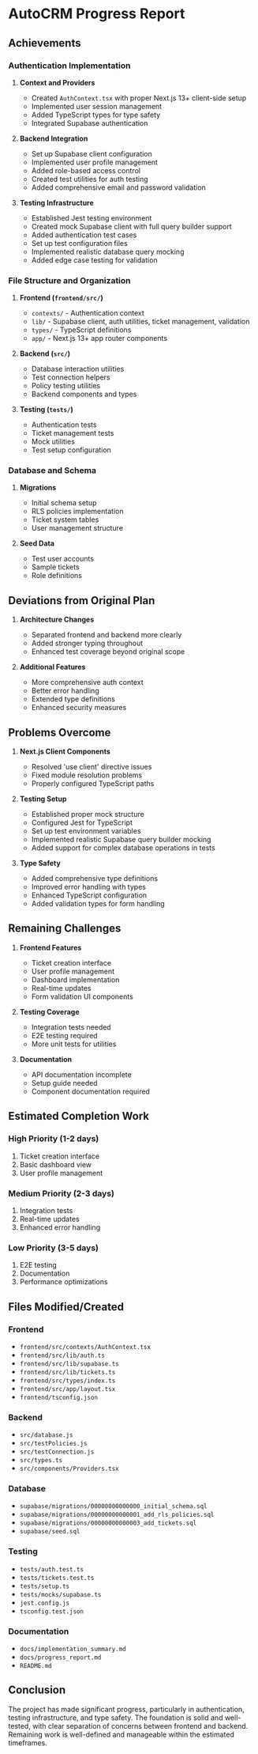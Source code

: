 # AutoCRM Progress Report

## Achievements

### Authentication Implementation
1. **Context and Providers**
   - Created `AuthContext.tsx` with proper Next.js 13+ client-side setup
   - Implemented user session management
   - Added TypeScript types for type safety
   - Integrated Supabase authentication

2. **Backend Integration**
   - Set up Supabase client configuration
   - Implemented user profile management
   - Added role-based access control
   - Created test utilities for auth testing
   - Added comprehensive email and password validation

3. **Testing Infrastructure**
   - Established Jest testing environment
   - Created mock Supabase client with full query builder support
   - Added authentication test cases
   - Set up test configuration files
   - Implemented realistic database query mocking
   - Added edge case testing for validation

### File Structure and Organization
1. **Frontend (`frontend/src/`)**
   - `contexts/` - Authentication context
   - `lib/` - Supabase client, auth utilities, ticket management, validation
   - `types/` - TypeScript definitions
   - `app/` - Next.js 13+ app router components

2. **Backend (`src/`)**
   - Database interaction utilities
   - Test connection helpers
   - Policy testing utilities
   - Backend components and types

3. **Testing (`tests/`)**
   - Authentication tests
   - Ticket management tests
   - Mock utilities
   - Test setup configuration

### Database and Schema
1. **Migrations**
   - Initial schema setup
   - RLS policies implementation
   - Ticket system tables
   - User management structure

2. **Seed Data**
   - Test user accounts
   - Sample tickets
   - Role definitions

## Deviations from Original Plan

1. **Architecture Changes**
   - Separated frontend and backend more clearly
   - Added stronger typing throughout
   - Enhanced test coverage beyond original scope

2. **Additional Features**
   - More comprehensive auth context
   - Better error handling
   - Extended type definitions
   - Enhanced security measures

## Problems Overcome

1. **Next.js Client Components**
   - Resolved 'use client' directive issues
   - Fixed module resolution problems
   - Properly configured TypeScript paths

2. **Testing Setup**
   - Established proper mock structure
   - Configured Jest for TypeScript
   - Set up test environment variables
   - Implemented realistic Supabase query builder mocking
   - Added support for complex database operations in tests

3. **Type Safety**
   - Added comprehensive type definitions
   - Improved error handling with types
   - Enhanced TypeScript configuration
   - Added validation types for form handling

## Remaining Challenges

1. **Frontend Features**
   - Ticket creation interface
   - User profile management
   - Dashboard implementation
   - Real-time updates
   - Form validation UI components

2. **Testing Coverage**
   - Integration tests needed
   - E2E testing required
   - More unit tests for utilities

3. **Documentation**
   - API documentation incomplete
   - Setup guide needed
   - Component documentation required

## Estimated Completion Work

### High Priority (1-2 days)
1. Ticket creation interface
2. Basic dashboard view
3. User profile management

### Medium Priority (2-3 days)
1. Integration tests
2. Real-time updates
3. Enhanced error handling

### Low Priority (3-5 days)
1. E2E testing
2. Documentation
3. Performance optimizations

## Files Modified/Created

### Frontend
- `frontend/src/contexts/AuthContext.tsx`
- `frontend/src/lib/auth.ts`
- `frontend/src/lib/supabase.ts`
- `frontend/src/lib/tickets.ts`
- `frontend/src/types/index.ts`
- `frontend/src/app/layout.tsx`
- `frontend/tsconfig.json`

### Backend
- `src/database.js`
- `src/testPolicies.js`
- `src/testConnection.js`
- `src/types.ts`
- `src/components/Providers.tsx`

### Database
- `supabase/migrations/00000000000000_initial_schema.sql`
- `supabase/migrations/00000000000001_add_rls_policies.sql`
- `supabase/migrations/00000000000003_add_tickets.sql`
- `supabase/seed.sql`

### Testing
- `tests/auth.test.ts`
- `tests/tickets.test.ts`
- `tests/setup.ts`
- `tests/mocks/supabase.ts`
- `jest.config.js`
- `tsconfig.test.json`

### Documentation
- `docs/implementation_summary.md`
- `docs/progress_report.md`
- `README.md`

## Conclusion
The project has made significant progress, particularly in authentication, testing infrastructure, and type safety. The foundation is solid and well-tested, with clear separation of concerns between frontend and backend. Remaining work is well-defined and manageable within the estimated timeframes.
